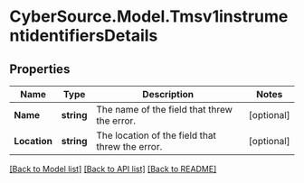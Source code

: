 # CyberSource.Model.Tmsv1instrumentidentifiersDetails
## Properties

Name | Type | Description | Notes
------------ | ------------- | ------------- | -------------
**Name** | **string** | The name of the field that threw the error. | [optional] 
**Location** | **string** | The location of the field that threw the error. | [optional] 

[[Back to Model list]](../README.md#documentation-for-models) [[Back to API list]](../README.md#documentation-for-api-endpoints) [[Back to README]](../README.md)

